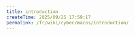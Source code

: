 ```yaml
---
title: introduction
createTime: 2025/09/25 17:59:17
permalink: /fr/wiki/cyber/macos/introduction/
---
```

